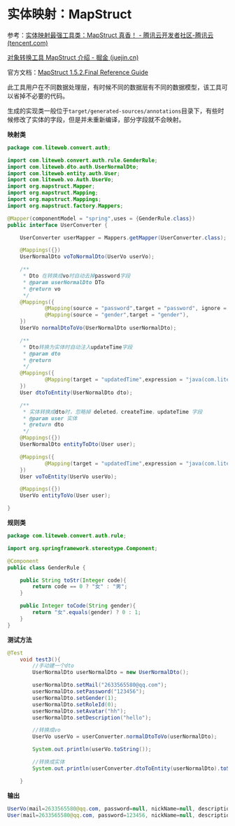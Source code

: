 # 实体映射：MapStruct

参考：[实体映射最强工具类：MapStruct 真香！ - 腾讯云开发者社区-腾讯云 (tencent.com)](https://cloud.tencent.com/developer/article/1996748)

[对象转换工具 MapStruct 介绍 - 掘金 (juejin.cn)](https://juejin.cn/post/6994233847076356133#heading-10)

官方文档：[MapStruct 1.5.2.Final Reference Guide](https://mapstruct.org/documentation/stable/reference/html/)



此工具用户在不同数据处理层，有时候不同的数据层有不同的数据模型，该工具可以省掉不必要的代码。

生成的实现类一般位于`target/generated-sources/annotations`目录下，有些时候修改了实体的字段，但是并未重新编译，部分字段就不会映射。



**映射类**

```java
package com.liteweb.convert.auth;

import com.liteweb.convert.auth.rule.GenderRule;
import com.liteweb.dto.auth.UserNormalDto;
import com.liteweb.entity.auth.User;
import com.liteweb.vo.Auth.UserVo;
import org.mapstruct.Mapper;
import org.mapstruct.Mapping;
import org.mapstruct.Mappings;
import org.mapstruct.factory.Mappers;

@Mapper(componentModel = "spring",uses = {GenderRule.class})
public interface UserConverter {

    UserConverter userMapper = Mappers.getMapper(UserConverter.class);

    @Mappings({})
    UserNormalDto voToNormalDto(UserVo userVo);

    /**
     * Dto 在转换成vo时自动去掉password字段
     * @param userNormalDto DTo
     * @return vo
     */
    @Mappings({
            @Mapping(source = "password",target = "password", ignore = true),
            @Mapping(source = "gender",target = "gender"),
    })
    UserVo normalDtoToVo(UserNormalDto userNormalDto);

    /**
     * Dto转换为实体时自动注入updateTime字段
     * @param dto
     * @return
     */
    @Mappings({
            @Mapping(target = "updatedTime",expression = "java(com.liteweb.utils.tool.DateUtils.formatNow())")
    })
    User dtoToEntity(UserNormalDto dto);

    /**
     * 实体转换成dto时，忽略掉 deleted，createTime，updateTime 字段
     * @param user 实体
     * @return dto
     */
    @Mappings({})
    UserNormalDto entityToDto(User user);

    @Mappings({
            @Mapping(target = "updatedTime",expression = "java(com.liteweb.utils.tool.DateUtils.formatNow())")
    })
    User voToEntity(UserVo userVo);

    @Mappings({})
    UserVo entityToVo(User user);

}

```

**规则类**

```java
package com.liteweb.convert.auth.rule;

import org.springframework.stereotype.Component;

@Component
public class GenderRule {

    public String toStr(Integer code){
        return code == 0 ? "女" : "男";
    }

    public Integer toCode(String gender){
        return "女".equals(gender) ? 0 : 1;
    }
}

```

**测试方法**

```java
@Test
    void test3(){
        //手动建一个dto
        UserNormalDto userNormalDto = new UserNormalDto();

        userNormalDto.setMail("2633565580@qq.com");
        userNormalDto.setPassword("123456");
        userNormalDto.setGender(1);
        userNormalDto.setRoleId(0);
        userNormalDto.setAvatar("hh");
        userNormalDto.setDescription("hello");

        //转换成vo
        UserVo userVo = userConverter.normalDtoToVo(userNormalDto);

        System.out.println(userVo.toString());

        //转换成实体
        System.out.println(userConverter.dtoToEntity(userNormalDto).toString());

    }
```

**输出**

```java
UserVo(mail=2633565580@qq.com, password=null, nickName=null, description=hello, avatar=hh, gender=男, roleId=0)
User(mail=2633565580@qq.com, password=123456, nickName=null, description=hello, avatar=hh, gender=1, roleId=0, createdTime=null, updatedTime=2022-08-13 14:24:51, deleted=null)
```

